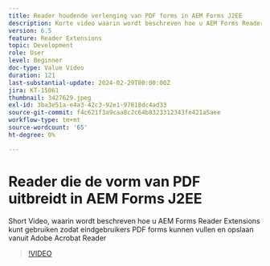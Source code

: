 ```yaml
---
title: Reader houdende verlenging van PDF forms in AEM Forms J2EE
description: Korte video waarin wordt beschreven hoe u AEM Forms Reader Extensions kunt gebruiken zodat eindgebruikers PDF forms kunnen vullen en opslaan vanuit Adobe/Acrobat Reader
version: 6.5
feature: Reader Extensions
topic: Development
role: User
level: Beginner
doc-type: Value Video
duration: 121
last-substantial-update: 2024-02-29T00:00:00Z
jira: KT-15061
thumbnail: 3427629.jpeg
exl-id: 3ba3e51a-e4a3-42c3-92e1-97818dc4ad33
source-git-commit: f4c621f3a9caa8c2c64b8323312343fe421a5aee
workflow-type: tm+mt
source-wordcount: '65'
ht-degree: 0%

---
```


# Reader die de vorm van PDF uitbreidt in AEM Forms J2EE

Short Video, waarin wordt beschreven hoe u AEM Forms Reader Extensions kunt gebruiken zodat eindgebruikers PDF forms kunnen vullen en opslaan vanuit Adobe Acrobat Reader

>[!VIDEO](https://video.tv.adobe.com/v/3427629/?learn=on)
